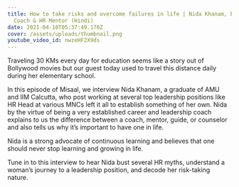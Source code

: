 ```yaml
---
title: How to take risks and overcome failures in life | Nida Khanam, Executive
  Coach & HR Mentor (Hindi)
date: 2021-04-10T05:37:49.170Z
cover: /assets/uploads/thumbnail.png
youtube_video_id: nwzeHF2X9ds
---
```

<!--StartFragment-->

Traveling 30 KMs every day for education seems like a story out of Bollywood movies but our guest today used to travel this distance daily during her elementary school. 

In this episode of Misaal, we interview Nida Khanam, a graduate of AMU and IIM Calcutta, who post working at several top leadership positions like HR Head at various MNCs left it all to establish something of her own. Nida by the virtue of being a very established career and leadership coach explains to us the difference between a coach, mentor, guide, or counselor and also tells us why it’s important to have one in life. 

Nida is a strong advocate of continuous learning and believes that one should never stop learning and growing in life. 

Tune in to this interview to hear Nida bust several HR myths, understand a woman’s journey to a leadership position, and decode her risk-taking nature.

<!--EndFragment-->